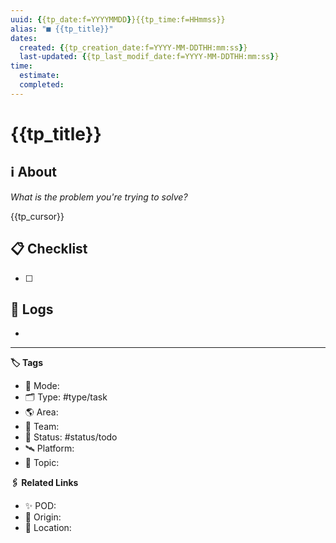```yaml
---
uuid: {{tp_date:f=YYYYMMDD}}{{tp_time:f=HHmmss}}
alias: "■ {{tp_title}}"
dates:
  created: {{tp_creation_date:f=YYYY-MM-DDTHH:mm:ss}}
  last-updated: {{tp_last_modif_date:f=YYYY-MM-DDTHH:mm:ss}}
time:
  estimate:
  completed:
---
```


# {{tp_title}}

## ℹ️ About

*What is the problem you're trying to solve?*

{{tp_cursor}}


## 📋 Checklist

- [ ]


## 📖 Logs

-


---

**🏷 Tags**

- 🧠 Mode:
- 🗂 Type: #type/task
- 🌎 Area:
- 🚀 Team:
- 🏁 Status: #status/todo
- 🛰 Platform:
- 💬 Topic:


**🖇️ Related Links**

- ✨ POD:
- 🔮 Origin:
- 🔗 Location:

